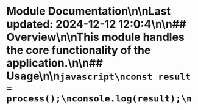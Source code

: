 # Module Documentation\n\nLast updated: 2024-12-12 12:0:4\n\n## Overview\n\nThis module handles the core functionality of the application.\n\n## Usage\n\n```javascript\nconst result = process();\nconsole.log(result);\n```

